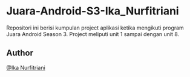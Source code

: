 # Juara-Android-S3-Ika_Nurfitriani
Repositori ini berisi kumpulan project aplikasi ketika mengikuti program Juara Android Season 3. Project meliputi unit 1 sampai dengan unit 8.

## Author
[@Ika Nurfitriani](https://github.com/ikanurfitriani)
